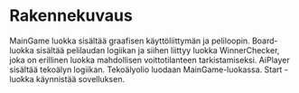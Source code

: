 # Rakennekuvaus

MainGame luokka sisältää graafisen käyttöliittymän ja peliloopin. Board-luokka sisältää pelilaudan logiikan ja siihen liittyy luokka WinnerChecker, joka on erillinen luokka mahdollisen voittotilanteen tarkistamiseksi.
AiPlayer sisältää tekoälyn logiikan. Tekoälyolio luodaan MainGame-luokassa. Start -luokka käynnistää sovelluksen.
